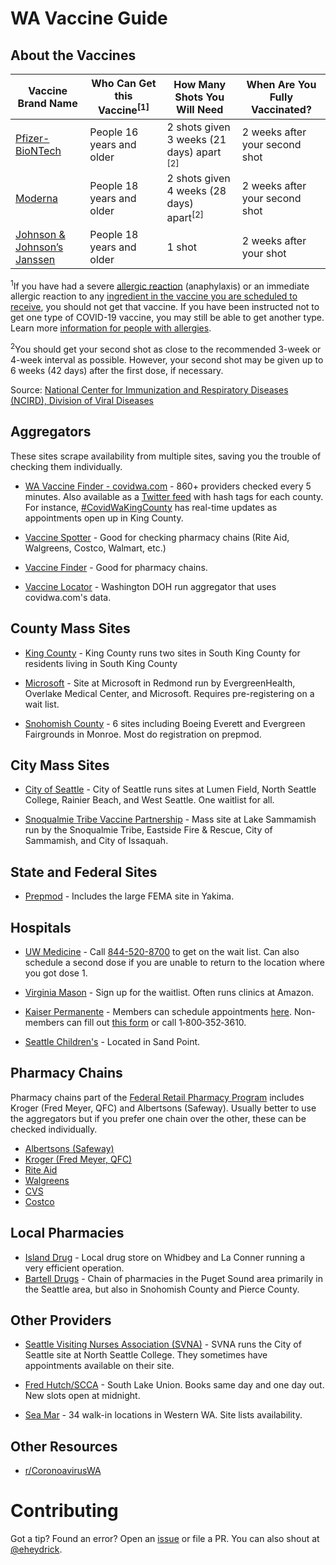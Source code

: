 # WA Vaccine Guide

## About the Vaccines

|Vaccine Brand Name|Who Can Get this Vaccine<sup>[1]</sup>|How Many Shots You Will Need|When Are You Fully Vaccinated?|
| --- | --- | --- | --- |
|[Pfizer-BioNTech](https://www.cdc.gov/coronavirus/2019-ncov/vaccines/different-vaccines/Pfizer-BioNTech.html)|People 16 years and older|2 shots given 3 weeks (21 days) apart <sup>[2]</sup>|2 weeks after your second shot|
|[Moderna](https://www.cdc.gov/coronavirus/2019-ncov/vaccines/different-vaccines/Moderna.html)|People 18 years and older|2 shots given 4 weeks (28 days) apart<sup>[2]</sup>|2 weeks after your second shot|
|[Johnson & Johnson’s Janssen](https://www.cdc.gov/coronavirus/2019-ncov/vaccines/different-vaccines/janssen.html)|People 18 years and older|1 shot|2 weeks after your shot|

<sup>1</sup>If you have had a severe [allergic reaction](https://www.cdc.gov/coronavirus/2019-ncov/vaccines/recommendations/specific-groups/allergies.html) (anaphylaxis) or an immediate allergic reaction to any [ingredient in the vaccine you are scheduled to receive](https://www.cdc.gov/vaccines/covid-19/info-by-product/clinical-considerations.html#Appendix-C%20), you should not get that vaccine. If you have been instructed not to get one type of COVID-19 vaccine, you may still be able to get another type. Learn more [information for people with allergies](https://www.cdc.gov/coronavirus/2019-ncov/vaccines/recommendations/specific-groups/allergies.html).

<sup>2</sup>You should get your second shot as close to the recommended 3-week or 4-week interval as possible. However, your second shot may be given up to 6 weeks (42 days) after the first dose, if necessary.

Source: [National Center for Immunization and Respiratory Diseases (NCIRD), Division of Viral Diseases](https://www.cdc.gov/coronavirus/2019-ncov/vaccines/different-vaccines.html)

## Aggregators

These sites scrape availability from multiple sites, saving you the trouble of checking them individually.

* [WA Vaccine Finder - covidwa.com](https://www.covidwa.com/) - 860+ providers checked every 5 minutes. Also available as a [Twitter feed](https://twitter.com/covidwashington) with hash tags for each county. For instance, [#CovidWaKingCounty](https://twitter.com/hashtag/CovidWaKingCounty) has real-time updates as appointments open up in King County.

* [Vaccine Spotter](https://www.vaccinespotter.org/WA/) - Good for checking pharmacy chains (Rite Aid, Walgreens, Costco, Walmart, etc.)

* [Vaccine Finder](https://vaccinefinder.org/search/) - Good for pharmacy chains. 

* [Vaccine Locator](https://vaccinelocator.doh.wa.gov/) - Washington DOH run aggregator that uses covidwa.com's data.

## County Mass Sites

* [King County](https://covidvaccine.kingcounty.gov/) - King County runs two sites in South King County for residents living in South King County

* [Microsoft](https://www.kcvredmond.com/) - Site at Microsoft in Redmond run by EvergreenHealth, Overlake Medical Center, and Microsoft. Requires pre-registering on a wait list.

* [Snohomish County](https://snohomish-county-coronavirus-response-snoco-gis.hub.arcgis.com/pages/covid-19-vaccine) - 6 sites including Boeing Everett and Evergreen Fairgrounds in Monroe. Most do registration on prepmod.

## City Mass Sites

* [City of Seattle](https://forms.office.com/Pages/ResponsePage.aspx?id=RR7meOtrCUCPmTWdi1T0G2oHZB0Q1AZPn08T2zoB3clUOVRHQldQNlM2WDM4OUdBN0s3REE1MUc3Sy4u) - City of Seattle runs sites at Lumen Field, North Seattle College, Rainier Beach, and West Seattle. One waitlist for all.

* [Snoqualmie Tribe Vaccine Partnership](https://eastsidefire.signetic.com/home/fd10ec69-9a94-eb11-b1ac-000d3a1bdd61) -  Mass site at Lake Sammamish run by the Snoqualmie Tribe, Eastside Fire & Rescue, City of Sammamish, and City of Issaquah.

## State and Federal Sites

* [Prepmod](https://prepmod.doh.wa.gov/clinic/search) - Includes the large FEMA site in Yakima.

## Hospitals

* [UW Medicine](https://www.uwmedicine.org/coronavirus/vaccine) - Call [844-520-8700](tel:8445208700) to get on the wait list. Can also schedule a second dose if you are unable to return to the location where you got dose 1.

* [Virginia Mason](https://www.virginiamason.org/vaccinewaitlist) - Sign up for the waitlist. Often runs clinics at Amazon.

* [Kaiser Permanente](https://healthy.kaiserpermanente.org/washington/health-wellness/coronavirus-information/vaccine-appointments) - Members can schedule appointments [here](https://wa-member2.kaiserpermanente.org/MyChart/SymptomChecker/SelfTriage/Load?TreeID=YoCfEDe%2BCBOtYeqcP10oEg%3D%3D&FromList=1). Non-members can fill out [this form](https://healthy.kaiserpermanente.org/washington/health-wellness/coronavirus-information/covid-vaccine/vaccination-eligibility) or call 1‑800‑352‑3610.

* [Seattle Children's](https://mychart.seattlechildrens.org/mychart/COVID19) - Located in Sand Point.

## Pharmacy Chains

Pharmacy chains part of the [Federal Retail Pharmacy Program](https://www.cdc.gov/vaccines/covid-19/retail-pharmacy-program/participating-pharmacies.html) includes Kroger (Fred Meyer, QFC) and Albertsons (Safeway). Usually better to use the aggregators but if you prefer one chain over the other, these can be checked individually.

* [Albertsons (Safeway)](https://www.mhealthappointments.com/covidappt)
* [Kroger (Fred Meyer, QFC)](https://www.kroger.com/rx/covid-eligibility)
* [Rite Aid](https://www.riteaid.com/pharmacy/covid-qualifier)
* [Walgreens](https://www.walgreens.com/findcare/vaccination/covid-19/location-screening)
* [CVS](https://www.cvs.com/immunizations/covid-19-vaccine)
* [Costco](https://www.costco.com/covid-vaccine.html)

## Local Pharmacies

* [Island Drug](https://islanddrug.com/appt/) - Local drug store on Whidbey and La Conner running a very efficient operation.
* [Bartell Drugs](https://www.bartelldrugs.com/covid-19-vaccine/) - Chain of pharmacies in the Puget Sound area primarily in the Seattle area, but also in Snohomish County and Pierce County.

## Other Providers

* [Seattle Visiting Nurses Association (SVNA)](https://schedule.seattlevna.com/home) - SVNA runs the City of Seattle site at North Seattle College. They sometimes have appointments available on their site.

* [Fred Hutch/SCCA](https://www.solvhealth.com/book-online/AM8450) - South Lake Union. Books same day and one day out. New slots open at midnight.

* [Sea Mar](https://www.seamar.org/covid-vaccine.html) - 34 walk-in locations in Western WA. Site lists availability.

## Other Resources

* [r/CoronoavirusWA](https://www.reddit.com/r/coronaviruswa)

# Contributing

Got a tip? Found an error? Open an [issue](https://github.com/eheydrick/wavaccine/issues) or file a PR. You can also shout at [@eheydrick](https://twitter.com/eheydrick).
